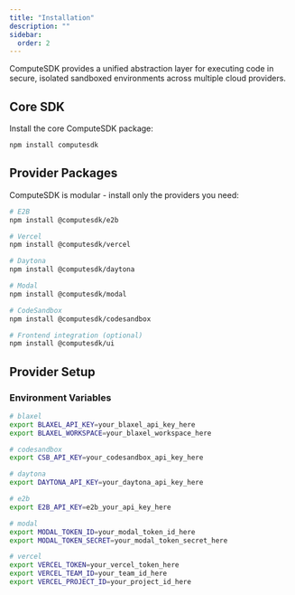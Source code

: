 ```yaml
---
title: "Installation"
description: ""
sidebar:
  order: 2
---
```


ComputeSDK provides a unified abstraction layer for executing code in secure, isolated sandboxed environments across multiple cloud providers.

## Core SDK

Install the core ComputeSDK package:

```bash
npm install computesdk
```

## Provider Packages

ComputeSDK is modular - install only the providers you need:

```bash
# E2B
npm install @computesdk/e2b

# Vercel
npm install @computesdk/vercel

# Daytona
npm install @computesdk/daytona

# Modal
npm install @computesdk/modal

# CodeSandbox
npm install @computesdk/codesandbox

# Frontend integration (optional)
npm install @computesdk/ui
```

## Provider Setup

### Environment Variables

```bash
# blaxel
export BLAXEL_API_KEY=your_blaxel_api_key_here
export BLAXEL_WORKSPACE=your_blaxel_workspace_here

# codesandbox
export CSB_API_KEY=your_codesandbox_api_key_here

# daytona
export DAYTONA_API_KEY=your_daytona_api_key_here

# e2b
export E2B_API_KEY=e2b_your_api_key_here

# modal
export MODAL_TOKEN_ID=your_modal_token_id_here
export MODAL_TOKEN_SECRET=your_modal_token_secret_here

# vercel
export VERCEL_TOKEN=your_vercel_token_here
export VERCEL_TEAM_ID=your_team_id_here
export VERCEL_PROJECT_ID=your_project_id_here

```
